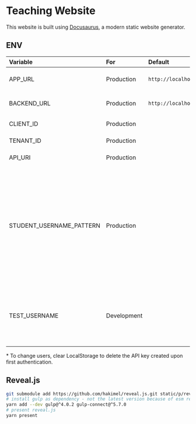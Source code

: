 # Teaching Website

This website is built using [Docusaurus](https://docusaurus.io/), a modern static website generator.

## ENV

| Variable                 | For         | Default                 | Example             | Description                                                                                                                                                        |
|:-------------------------|:------------|:------------------------|:--------------------|:-------------------------------------------------------------------------------------------------------------------------------------------------------------------|
| APP_URL                  | Production  | `http://localhost:3000` |                     | Domain of the hosted app                                                                                                                                           |
| BACKEND_URL              | Production  | `http://localhost:3002` |                     | Url of the API Endpoint                                                                                                                                            |
| CLIENT_ID                | Production  |                         |                     | Azure ID: Client ID                                                                                                                                                |
| TENANT_ID                | Production  |                         |                     | Azure AD: Tenant Id                                                                                                                                                |
| API_URI                  | Production  |                         |                     | Azure AD: API Url                                                                                                                                                  |
| STUDENT_USERNAME_PATTERN | Production  |                         | `@edu`              | Users with usernames matching this RegExp pattern are displayed as students (regardless of admin status). If unset, all non-admin users are displayed as students. |
| TEST_USERNAME            | Development |                         | `admin.bar@bazz.ch` | To log in offline. Must correspond to a user email found in the API's database.\*                                                                                  |

\* To change users, clear LocalStorage to delete the API key created upon first authentication.<br/>

## Reveal.js

```bash
git submodule add https://github.com/hakimel/reveal.js.git static/p/reveal.js
# install gulp as dependency - not the latest version because of esm restrictions
yarn add --dev gulp@^4.0.2 gulp-connect@^5.7.0
# present reveal.js
yarn present
```